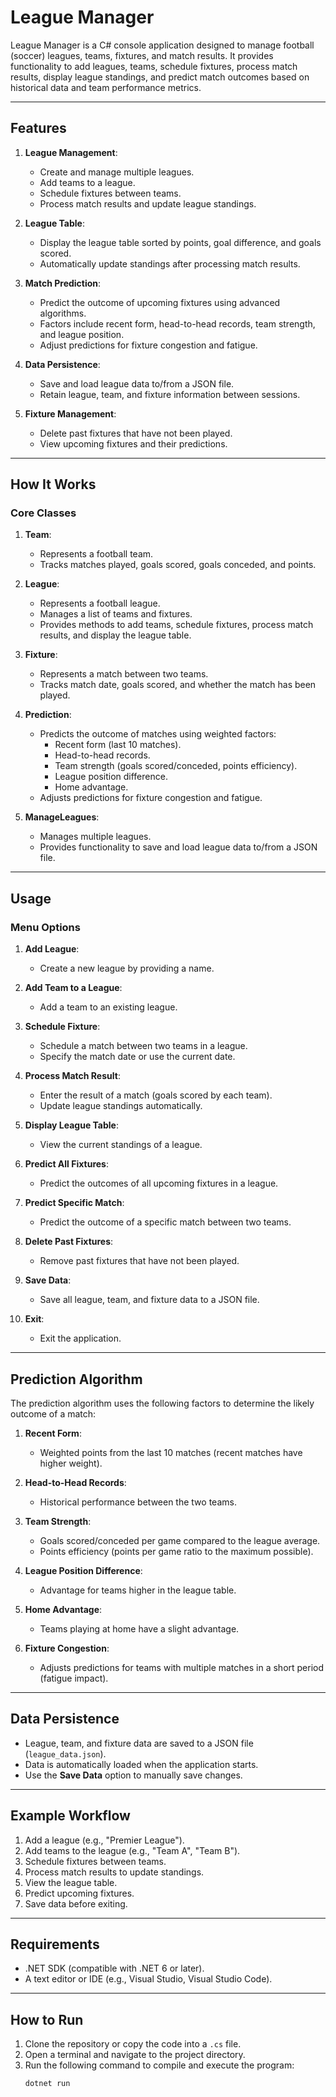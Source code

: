 # League Manager

League Manager is a C# console application designed to manage football (soccer) leagues, teams, fixtures, and match results. It provides functionality to add leagues, teams, schedule fixtures, process match results, display league standings, and predict match outcomes based on historical data and team performance metrics.

---

## Features

1. **League Management**:
   - Create and manage multiple leagues.
   - Add teams to a league.
   - Schedule fixtures between teams.
   - Process match results and update league standings.

2. **League Table**:
   - Display the league table sorted by points, goal difference, and goals scored.
   - Automatically update standings after processing match results.

3. **Match Prediction**:
   - Predict the outcome of upcoming fixtures using advanced algorithms.
   - Factors include recent form, head-to-head records, team strength, and league position.
   - Adjust predictions for fixture congestion and fatigue.

4. **Data Persistence**:
   - Save and load league data to/from a JSON file.
   - Retain league, team, and fixture information between sessions.

5. **Fixture Management**:
   - Delete past fixtures that have not been played.
   - View upcoming fixtures and their predictions.

---

## How It Works

### Core Classes

1. **Team**:
   - Represents a football team.
   - Tracks matches played, goals scored, goals conceded, and points.

2. **League**:
   - Represents a football league.
   - Manages a list of teams and fixtures.
   - Provides methods to add teams, schedule fixtures, process match results, and display the league table.

3. **Fixture**:
   - Represents a match between two teams.
   - Tracks match date, goals scored, and whether the match has been played.

4. **Prediction**:
   - Predicts the outcome of matches using weighted factors:
     - Recent form (last 10 matches).
     - Head-to-head records.
     - Team strength (goals scored/conceded, points efficiency).
     - League position difference.
     - Home advantage.
   - Adjusts predictions for fixture congestion and fatigue.

5. **ManageLeagues**:
   - Manages multiple leagues.
   - Provides functionality to save and load league data to/from a JSON file.

---

## Usage

### Menu Options

1. **Add League**:
   - Create a new league by providing a name.

2. **Add Team to a League**:
   - Add a team to an existing league.

3. **Schedule Fixture**:
   - Schedule a match between two teams in a league.
   - Specify the match date or use the current date.

4. **Process Match Result**:
   - Enter the result of a match (goals scored by each team).
   - Update league standings automatically.

5. **Display League Table**:
   - View the current standings of a league.

6. **Predict All Fixtures**:
   - Predict the outcomes of all upcoming fixtures in a league.

7. **Predict Specific Match**:
   - Predict the outcome of a specific match between two teams.

8. **Delete Past Fixtures**:
   - Remove past fixtures that have not been played.

9. **Save Data**:
   - Save all league, team, and fixture data to a JSON file.

10. **Exit**:
    - Exit the application.

---

## Prediction Algorithm

The prediction algorithm uses the following factors to determine the likely outcome of a match:

1. **Recent Form**:
   - Weighted points from the last 10 matches (recent matches have higher weight).

2. **Head-to-Head Records**:
   - Historical performance between the two teams.

3. **Team Strength**:
   - Goals scored/conceded per game compared to the league average.
   - Points efficiency (points per game ratio to the maximum possible).

4. **League Position Difference**:
   - Advantage for teams higher in the league table.

5. **Home Advantage**:
   - Teams playing at home have a slight advantage.

6. **Fixture Congestion**:
   - Adjusts predictions for teams with multiple matches in a short period (fatigue impact).

---

## Data Persistence

- League, team, and fixture data are saved to a JSON file (`league_data.json`).
- Data is automatically loaded when the application starts.
- Use the **Save Data** option to manually save changes.

---

## Example Workflow

1. Add a league (e.g., "Premier League").
2. Add teams to the league (e.g., "Team A", "Team B").
3. Schedule fixtures between teams.
4. Process match results to update standings.
5. View the league table.
6. Predict upcoming fixtures.
7. Save data before exiting.

---

## Requirements

- .NET SDK (compatible with .NET 6 or later).
- A text editor or IDE (e.g., Visual Studio, Visual Studio Code).

---

## How to Run

1. Clone the repository or copy the code into a `.cs` file.
2. Open a terminal and navigate to the project directory.
3. Run the following command to compile and execute the program:
   ```bash
   dotnet run
